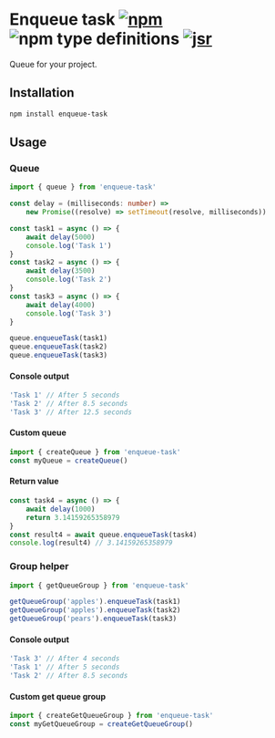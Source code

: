 # Enqueue task [![npm](https://img.shields.io/npm/v/enqueue-task.svg)](https://www.npmjs.com/package/enqueue-task) ![npm type definitions](https://img.shields.io/npm/types/enqueue-task.svg) [![jsr](https://img.shields.io/badge/jsr-F7DF1E)](https://jsr.io/@onset/enqueue-task)

Queue for your project.

## Installation

```bash
npm install enqueue-task
```

## Usage

### Queue

```typescript
import { queue } from 'enqueue-task'

const delay = (milliseconds: number) =>
	new Promise((resolve) => setTimeout(resolve, milliseconds))

const task1 = async () => {
	await delay(5000)
	console.log('Task 1')
}
const task2 = async () => {
	await delay(3500)
	console.log('Task 2')
}
const task3 = async () => {
	await delay(4000)
	console.log('Task 3')
}

queue.enqueueTask(task1)
queue.enqueueTask(task2)
queue.enqueueTask(task3)
```

#### Console output

```js
'Task 1' // After 5 seconds
'Task 2' // After 8.5 seconds
'Task 3' // After 12.5 seconds
```

#### Custom queue

```typescript
import { createQueue } from 'enqueue-task'
const myQueue = createQueue()
```

#### Return value

```typescript
const task4 = async () => {
	await delay(1000)
	return 3.14159265358979
}
const result4 = await queue.enqueueTask(task4)
console.log(result4) // 3.14159265358979
```

### Group helper

```typescript
import { getQueueGroup } from 'enqueue-task'

getQueueGroup('apples').enqueueTask(task1)
getQueueGroup('apples').enqueueTask(task2)
getQueueGroup('pears').enqueueTask(task3)
```

#### Console output

```js
'Task 3' // After 4 seconds
'Task 1' // After 5 seconds
'Task 2' // After 8.5 seconds
```

#### Custom get queue group

```typescript
import { createGetQueueGroup } from 'enqueue-task'
const myGetQueueGroup = createGetQueueGroup()
```
